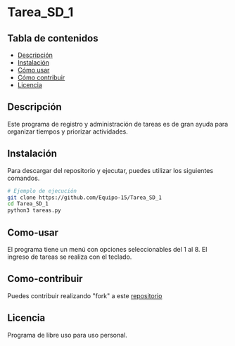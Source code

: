 # Tarea_SD_1

## Tabla de contenidos
- [Descripción](#Descripción)
- [Instalación](#Instalación)
- [Cómo usar](#Cóm-Usar)
- [Cómo contribuir](#Cómo-contribuir)
- [Licencia](#Licencia)

## Descripción
Este programa de registro y administración de tareas es de gran ayuda para organizar tiempos y priorizar actividades.

## Instalación
Para descargar del repositorio y ejecutar, puedes utilizar los siguientes comandos.

```bash
# Ejemplo de ejecución
git clone https://github.com/Equipo-15/Tarea_SD_1
cd Tarea_SD_1
python3 tareas.py
```
## Como-usar
El programa tiene un menú con opciones seleccionables del 1 al 8.
El ingreso de tareas se realiza con el teclado.

## Como-contribuir
Puedes contribuir realizando "fork" a este [repositorio](https://github.com/Equipo-15/Tarea_SD_1)

## Licencia
Programa de libre uso para uso personal.
